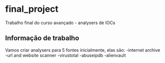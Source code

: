 # final_project
Trabalho final do curso avançado - analysers de IOCs

## Informação de trabalho
Vamos criar analysers para 5 fontes inicialmente, elas são:
-internet archive
-url and website scanner
-virustotal
-abuseipdb
-alienvault